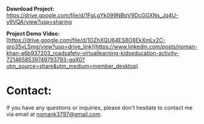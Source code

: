 **Download Project:** https://drive.google.com/file/d/1FgLgYk099NBqV9DcGGXNs_Jq4U-y9VQA/view?usp=sharing

**Project Demo Video:** [https://drive.google.com/file/d/1OZhXQU64ES8O8EkXmLv2C-qro35vLSmg/view?usp=drive_link](https://www.linkedin.com/posts/noman-khan-a6b937203_roadsafety-virtuallearning-kidseducation-activity-7214658539749793793-gqX0?utm_source=share&utm_medium=member_desktop)

# Contact:
If you have any questions or inquiries, please don't hesitate to contact me via email at nomank3797@gmail.com.
